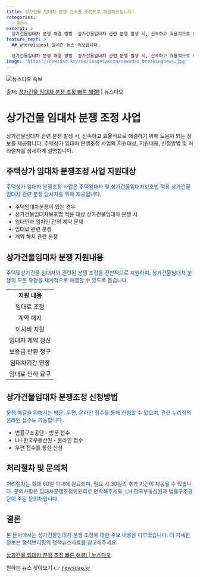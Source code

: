 ```yaml
---
title: 상가건물 임대차 분쟁 신속한 조정으로 해결해드립니다!
categories:
  - News
excerpt: >
  상가건물임대차 분쟁 해결 방법  상가건물임대차 관련 분쟁 발생 시, 신속하고 효율적으로 해결하기 위해 도움이…
feature_text: >
  ## whereispost 실시간 뉴스 속보입니다.

  상가건물임대차 분쟁 해결 방법  상가건물임대차 관련 분쟁 발생 시, 신속하고 효율적으로 해결하기 위해 도움이…
image: 'https://newsdao.kr/res/images/meta/newsdao_breakingnews.jpg'
---
```


![뉴스다오 속보](https://newsdao.kr/res/images/meta/newsdao_breakingnews.jpg)

<p>출처: <a href="https://newsdao.kr/4436" rel="dofollow">상가건물 임대차 분쟁 조정 빠른 해결!</a> | 뉴스다오</p>

<h1>상가건물 임대차 분쟁 조정 사업</h1>

<p data-ke-size="size16">상가건물임대차 관련 분쟁 발생 시, 신속하고 효율적으로 해결하기 위해 도움이 되는 정보를 제공합니다. 주택상가 임대차 분쟁조정 사업의 지원대상, 지원내용, 신청방법 및 처리절차를 상세하게 설명합니다.</p>

<h2 data-ke-size="size26">주택상가 임대차 분쟁조정 사업 지원대상</h2>
<p><span style="color: #1a5490;">주택상가 임대차 분쟁조정 사업은 주택임대차 및 상가건물임대차보호법 적용 상가건물임대차 관련 분쟁 당사자를 위해 제공됩니다.</span></p>

<ul>
  <li>주택임대차분쟁이 있는 경우</li>
  <li>상가건물임대차보호법 적용 대상 상가건물임대차 분쟁 시</li>
  <li>임대인과 임차인 간의 계약 문제</li>
  <li>임대료 관련 분쟁</li>
  <li>계약 해지 관련 분쟁</li>
</ul>

<h2 data-ke-size="size26">상가건물임대차 분쟁 지원내용</h2>
<p><span style="color: #1a5490;">주택및상가건물 임대차와 관련된 분쟁 조정을 전반적으로 지원하며, 상가건물임대차 분쟁의 모든 유형을 체계적으로 해결할 수 있도록 돕습니다.</span></p>
<table>
  <tr>
    <td style="text-align: center; height: 17px;"><b>지원 내용</b></td>
  </tr>
  <tr>
    <td style="text-align: center; height: 17px;">임대료 조정</td>
  </tr>
  <tr>
    <td style="text-align: center; height: 17px;">계약 해지</td>
  </tr>
  <tr>
    <td style="text-align: center; height: 17px;">이사비 지원</td>
  </tr>
  <tr>
    <td style="text-align: center; height: 17px;">임대차 계약 갱신</td>
  </tr>
  <tr>
    <td style="text-align: center; height: 17px;">보증금 반환 청구</td>
  </tr>
  <tr>
    <td style="text-align: center; height: 17px;">임대차기간 연장</td>
  </tr>
  <tr>
    <td style="text-align: center; height: 17px;">임대료 인하 요구</td>
  </tr>
</table>

<h2 data-ke-size="size26">상가건물임대차 분쟁조정 신청방법</h2>
<p><span style="color: #1a5490;">분쟁 해결을 위해서는 방문, 우편, 온라인 접수를 통해 신청할 수 있으며, 관련 누리집의 온라인 접수도 가능합니다.</span></p>
<ul>
  <li>법률구조공단 - 방문 접수</li>
  <li>LH·한국부동산원 - 온라인 접수</li>
  <li>우편 접수를 통한 신청</li>
</ul>

<h2 data-ke-size="size26">처리절차 및 문의처</h2>
<p><span style="color: #1a5490;">처리절차는 최대 60일 이내에 완료되며, 필요 시 30일의 추가 기간이 제공될 수 있습니다. 문의사항은 임대차분쟁조정위원회로 연락해주세요. LH·한국부동산원과 법률구조공단이 주된 문의처입니다.</span></p>

<h2 data-ke-size="size26">결론</h2>
<p><span style="color: #1a5490;">본 문서에서는 상가건물임대차 분쟁 조정에 대한 주요 내용을 다루었습니다. 더 자세한 정보는 정책브리핑의 정책뉴스자료를 참고해주세요.</span></p>
<p><a href="https://newsdao.kr/4436">상가건물 임대차 분쟁 조정 빠른 해결! | 뉴스다오</a></p> 

원하는 뉴스 찾아보기 👉 <a href="https://newsdao.kr" rel="dofollow">newsdao.kr</a>


